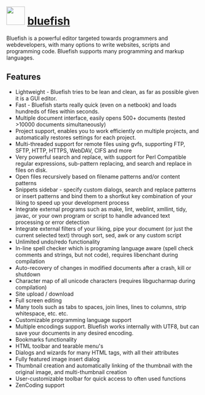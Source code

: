 ﻿# <img src="https://cdn.jsdelivr.net/gh/chocolatey/chocolatey-coreteampackages@edba4a5849ff756e767cba86641bea97ff5721fe/icons/bluefish.svg" width="48" height="48"/> [bluefish](https://chocolatey.org/packages/bluefish)


Bluefish is a powerful editor targeted towards programmers and webdevelopers, with many options to write websites, scripts and programming code. Bluefish supports many programming and markup languages.

## Features

*   Lightweight - Bluefish tries to be lean and clean, as far as possible given it is a GUI editor.
*   Fast - Bluefish starts really quick (even on a netbook) and loads hundreds of files within seconds.
*   Multiple document interface, easily opens 500+ documents (tested >10000 documents simultaneously)
*   Project support, enables you to work efficiently on multiple projects, and automatically restores settings for each project.
*   Multi-threaded support for remote files using gvfs, supporting FTP, SFTP, HTTP, HTTPS, WebDAV, CIFS and more
*   Very powerful search and replace, with support for Perl Compatible regular expressions, sub-pattern replacing, and search and replace in files on disk.
*   Open files recursively based on filename patterns and/or content patterns
*   Snippets sidebar - specify custom dialogs, search and replace patterns or insert patterns and bind them to a shortkut key combination of your liking to speed up your development process
*   Integrate external programs such as make, lint, weblint, xmllint, tidy, javac, or your own program or script to handle advanced text processing or error detection
*   Integrate external filters of your liking, pipe your document (or just the current selected text) through sort, sed, awk or any custom script
*   Unlimited undo/redo functionality
*   In-line spell checker which is programing language aware (spell check comments and strings, but not code), requires libenchant during compilation
*   Auto-recovery of changes in modified documents after a crash, kill or shutdown
*   Character map of all unicode characters (requires libgucharmap during compilation)
*   Site upload / download
*   Full screen editing
*   Many tools such as tabs to spaces, join lines, lines to columns, strip whitespace, etc. etc.
*   Customizable programming language support
*   Multiple encodings support. Bluefish works internally with UTF8, but can save your documents in any desired encoding.
*   Bookmarks functionality
*   HTML toolbar and tearable menu's
*   Dialogs and wizards for many HTML tags, with all their attributes
*   Fully featured image insert dialog
*   Thumbnail creation and automatically linking of the thumbnail with the original image, and multi-thumbnail creation
*   User-customizable toolbar for quick access to often used functions
*   ZenCoding support
